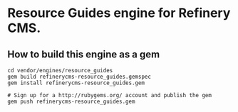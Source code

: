 # Resource Guides engine for Refinery CMS.

## How to build this engine as a gem

    cd vendor/engines/resource_guides
    gem build refinerycms-resource_guides.gemspec
    gem install refinerycms-resource_guides.gem
    
    # Sign up for a http://rubygems.org/ account and publish the gem
    gem push refinerycms-resource_guides.gem